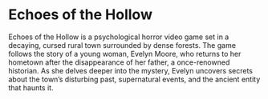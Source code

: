 # Echoes of the Hollow

Echoes of the Hollow is a psychological horror video game set in a decaying, cursed rural town surrounded by dense forests. The game follows the story of a young woman, Evelyn Moore, who returns to her hometown after the disappearance of her father, a once-renowned historian. As she delves deeper into the mystery, Evelyn uncovers secrets about the town’s disturbing past, supernatural events, and the ancient entity that haunts it.
